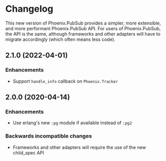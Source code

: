 # Changelog

This new version of Phoenix.PubSub provides a simpler, more extensible, and more performant Phoenix.PubSub API. For users of Phoenix.PubSub, the API is the same, although frameworks and other adapters will have to migrate accordingly (which often means less code).

## 2.1.0 (2022-04-01)

### Enhancements
  - Support `handle_info` callback on `Phoenix.Tracker`

## 2.0.0 (2020-04-14)

### Enhancements
  - Use erlang's new `:pg` module if available instead of `:pg2`

### Backwards incompatible changes
  - Frameworks and other adapters will require the use of the new child_spec API
